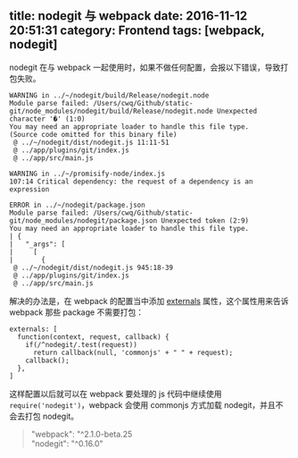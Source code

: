 title: nodegit 与 webpack
date: 2016-11-12 20:51:31
category: Frontend
tags: [webpack, nodegit]
---

nodegit 在与 webpack 一起使用时，如果不做任何配置，会报以下错误，导致打包失败。

```
WARNING in ../~/nodegit/build/Release/nodegit.node
Module parse failed: /Users/cwq/Github/static-git/node_modules/nodegit/build/Release/nodegit.node Unexpected character '�' (1:0)
You may need an appropriate loader to handle this file type.
(Source code omitted for this binary file)
 @ ../~/nodegit/dist/nodegit.js 11:11-51
 @ ../app/plugins/git/index.js
 @ ../app/src/main.js

WARNING in ../~/promisify-node/index.js
107:14 Critical dependency: the request of a dependency is an expression

ERROR in ../~/nodegit/package.json
Module parse failed: /Users/cwq/Github/static-git/node_modules/nodegit/package.json Unexpected token (2:9)
You may need an appropriate loader to handle this file type.
| {
|   "_args": [
|     [
|       {
 @ ../~/nodegit/dist/nodegit.js 945:18-39
 @ ../app/plugins/git/index.js
 @ ../app/src/main.js
```

解决的办法是，在 webpack 的配置当中添加 [externals](https://webpack.github.io/docs/configuration.html#externals) 属性，这个属性用来告诉 webpack 那些 package 不需要打包：
```
externals: [
  function(context, request, callback) {
    if(/^nodegit/.test(request))
      return callback(null, 'commonjs' + " " + request);
    callback();
  },
]
```

这样配置以后就可以在 webpack 要处理的 js 代码中继续使用 `require('nodegit')`，webpack 会使用 commonjs 方式加载 nodegit，并且不会去打包 nodegit。

> "webpack": "^2.1.0-beta.25  
> "nodegit": "^0.16.0"  